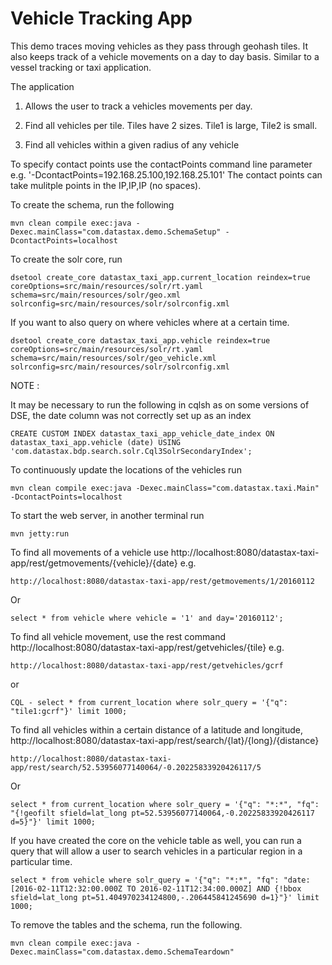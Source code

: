 Vehicle Tracking App
========================

This demo traces moving vehicles as they pass through geohash tiles. It also keeps track of a vehicle movements on a day to day basis. Similar to a vessel tracking or taxi application.  

The application 

1. Allows the user to track a vehicles movements per day.

2. Find all vehicles per tile. Tiles have 2 sizes. Tile1 is large, Tile2 is small. 

3. Find all vehicles within a given radius of any vehicle

To specify contact points use the contactPoints command line parameter e.g. '-DcontactPoints=192.168.25.100,192.168.25.101'
The contact points can take mulitple points in the IP,IP,IP (no spaces).
 
To create the schema, run the following

	mvn clean compile exec:java -Dexec.mainClass="com.datastax.demo.SchemaSetup" -DcontactPoints=localhost
	
To create the solr core, run 

	dsetool create_core datastax_taxi_app.current_location reindex=true coreOptions=src/main/resources/solr/rt.yaml schema=src/main/resources/solr/geo.xml solrconfig=src/main/resources/solr/solrconfig.xml

If you want to also query on where vehicles where at a certain time. 

	dsetool create_core datastax_taxi_app.vehicle reindex=true coreOptions=src/main/resources/solr/rt.yaml schema=src/main/resources/solr/geo_vehicle.xml solrconfig=src/main/resources/solr/solrconfig.xml	
	
NOTE : 

It may be necessary to run the following in cqlsh as on some versions of DSE, the date column was not correctly set up as an index 

	CREATE CUSTOM INDEX datastax_taxi_app_vehicle_date_index ON datastax_taxi_app.vehicle (date) USING 'com.datastax.bdp.search.solr.Cql3SolrSecondaryIndex';
	
To continuously update the locations of the vehicles run 
	
	mvn clean compile exec:java -Dexec.mainClass="com.datastax.taxi.Main" -DcontactPoints=localhost
	
To start the web server, in another terminal run 

	mvn jetty:run
	
To find all movements of a vehicle use http://localhost:8080/datastax-taxi-app/rest/getmovements/{vehicle}/{date} e.g.

	http://localhost:8080/datastax-taxi-app/rest/getmovements/1/20160112

Or

	select * from vehicle where vehicle = '1' and day='20160112';

To find all vehicle movement, use the rest command http://localhost:8080/datastax-taxi-app/rest/getvehicles/{tile} e.g.

	http://localhost:8080/datastax-taxi-app/rest/getvehicles/gcrf

or 

	CQL - select * from current_location where solr_query = '{"q": "tile1:gcrf"}' limit 1000;


To find all vehicles within a certain distance of a latitude and longitude, http://localhost:8080/datastax-taxi-app/rest/search/{lat}/{long}/{distance}

	http://localhost:8080/datastax-taxi-app/rest/search/52.53956077140064/-0.20225833920426117/5
	
Or

	select * from current_location where solr_query = '{"q": "*:*", "fq": "{!geofilt sfield=lat_long pt=52.53956077140064,-0.20225833920426117 d=5}"}' limit 1000;
 	
 	
If you have created the core on the vehicle table as well, you can run a query that will allow a user to search vehicles in a particular region in a particular time. 

	select * from vehicle where solr_query = '{"q": "*:*", "fq": "date:[2016-02-11T12:32:00.000Z TO 2016-02-11T12:34:00.000Z] AND {!bbox sfield=lat_long pt=51.404970234124800,-.206445841245690 d=1}"}' limit 1000;

To remove the tables and the schema, run the following.

    mvn clean compile exec:java -Dexec.mainClass="com.datastax.demo.SchemaTeardown"
    
    
